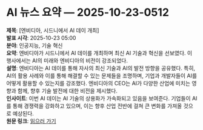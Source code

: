 # AI 뉴스 요약 — 2025-10-23-0512

**제목**: [엔비디아, 시드니에서 AI 데이 개최]  
**발표 시각**: 2025-10-23 05:00  
**분야**: 인공지능, 기술 혁신  
**요약**: 엔비디아가 시드니에서 AI 데이를 개최하며 최신 AI 기술과 혁신을 선보였다. 이 행사에서는 AI의 미래와 엔비디아의 비전이 강조되었다.  
**설명**: 엔비디아는 AI 데이를 통해 자사의 최신 기술과 AI의 발전 방향을 공유했다. 특히, AI의 활용 사례와 이를 통해 해결할 수 있는 문제들을 조명하며, 기업과 개발자들이 AI를 어떻게 활용할 수 있는지를 강조했다. 엔비디아의 CEO는 AI가 다양한 산업에 미치는 영향과 함께, 향후 기술 발전에 대한 비전을 제시했다.  
**인사이트**: 이번 AI 데이는 AI 기술의 상용화가 가속화되고 있음을 보여준다. 기업들이 AI를 통해 경쟁력을 강화하고 있으며, 이는 향후 산업 전반에 걸쳐 큰 변화를 가져올 것으로 예상된다.  
**원문 링크**: [읽으러 가기](https://blogs.nvidia.com/blog/ai-day-sydney/)